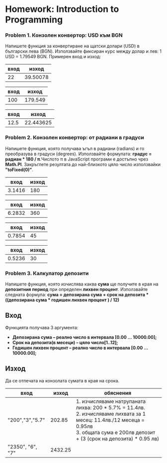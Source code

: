 Homework: Introduction to Programming
========

### Problem 1. Конзолен конвертор: USD към BGN
Напишете функция за конвертиране на щатски долари (USD) в български лева (BGN). Използвайте фиксиран курс между долар и лев: 1 USD = 1.79549 BGN.
Примерен вход и изход:

|  вход   | изход     |
|---------|-----------|
| 22  | 39.50078  |


|  вход   | изход     |
|---------|-----------|
| 100 | 179.549   |

|  вход   | изход     |
|---------|-----------|
| 12.5| 22.443625 |


### Problem 2. Конзолен конвертор: от радиани в градуси
Напишете функция, която получава ъгъл в радиани (radians) и го преобразува в градуси (degrees). Използвайте формулата: <b>градус = радиан * 180 / π</b>.Числото π в JavaScript програми е достъпно чрез <b>Math.PI</b>. Закръглете резултата до най-близкото цяло число използвайки <b>"toFixed(0)"</b>.


|  вход   | изход     |
|---------|-----------|
| 3.1416| 180 |


|  вход   | изход     |
|---------|-----------|
| 6.2832| 360 |

|  вход   | изход     |
|---------|-----------|
| 0.7854| 45 |

|  вход   | изход     |
|---------|-----------|
| 0.5236| 30 |


### Problem 3. Калкулатор депозити
Напишете функция, която изчислява каква <b>сума</b> ще получите в края на <b>депозитния период</b> при определен <b>лихвен процент</b>. Използвайте следната формула: 
<b>сума = депозирана сума  + срок на депозита * ((депозирана сума * годишен лихвен процент ) / 12)</b>
## Вход
Функцията получава 3 аргумента:
* <b>Депозирана сума – реално число в интервала [0.00 … 10000.00];</b>
* <b>Срок на депозита(в месеци) – цяло число[1..12];</b>
* <b>Годишен лихвен процент – реално число в интервала [0.00 … 10000.00];</b>
## Изход
Да се отпечата на конзолата сумата в края на срока.


|  вход   | изход     | обяснения |
|---------|-----------|---------------|
| "200","3","5.7"| 202.85 |1. изчисляваме натрупаната лихва: 200 * 5.7% = 11.4лв. <br />2. изчисляваме лихвата за 1 месец: 11.4лв./12 месеца = 0.95лв <br />3. общата сума е 200лв депозит + (3 (срок на депозита) * 0.95 лв) |
| "2350", "6", "7" | 2432.25|      |
